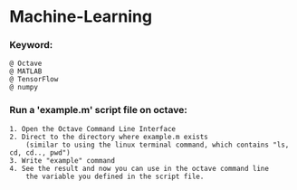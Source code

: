 # Machine-Learning
### Keyword:

	@ Octave
	@ MATLAB
	@ TensorFlow
	@ numpy

### Run a 'example.m' script file on octave:

	1. Open the Octave Command Line Interface
	2. Direct to the directory where example.m exists
	    (similar to using the linux terminal command, which contains "ls, cd, cd.., pwd")
	3. Write "example" command
	4. See the result and now you can use in the octave command line
	    the variable you defined in the script file.
